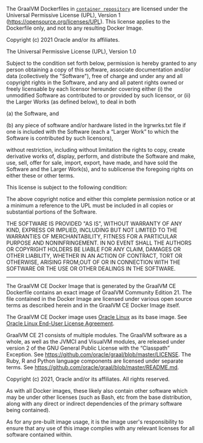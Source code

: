The GraalVM Dockerfiles in [`container repository`](https://github.com/graalvm/container) are licensed under the Universal Permissive License (UPL), Version 1 (https://opensource.org/licenses/UPL).  This license applies to the Dockerfile only, and not to any resulting Docker Image.
 
Copyright (c) 2021 Oracle and/or its affiliates.

The Universal Permissive License (UPL), Version 1.0

Subject to the condition set forth below, permission is hereby granted to any person obtaining a copy of this software, associate documentation and/or data (collectively the "Software"), free of charge and under any and all copyright rights in the Software, and any and all patent rights owned or freely licensable by each licensor hereunder covering either (i) the unmodified Software as contributed to or provided by such licensor, or (ii) the Larger Works (as defined below), to deal in both

(a) the Software, and 

(b) any piece of software and/or hardware listed in the lrgrwrks.txt file if one is included with the Software (each a “Larger Work” to which the Software is contributed by such licensors), 

without restriction, including without limitation the rights to copy, create derivative works of, display, perform, and distribute the Software and make, use, sell, offer for sale, import, export, have made, and have sold the Software and the Larger Work(s), and to sublicense the foregoing rights on either these or other terms.

This license is subject to the following condition:

The above copyright notice and either this complete permission notice or at a minimum a reference to the UPL must be included in all copies or substantial portions of the Software.

THE SOFTWARE IS PROVIDED "AS IS", WITHOUT WARRANTY OF ANY KIND, EXPRESS OR IMPLIED, INCLUDING BUT NOT LIMITED TO THE WARRANTIES OF MERCHANTABILITY, FITNESS FOR A PARTICULAR PURPOSE AND NONINFRINGEMENT. IN NO EVENT SHALL THE AUTHORS OR COPYRIGHT HOLDERS BE LIABLE FOR ANY CLAIM, DAMAGES OR OTHER LIABILITY, WHETHER IN AN ACTION OF CONTRACT, TORT OR OTHERWISE, ARISING FROM,OUT OF OR IN CONNECTION WITH THE SOFTWARE OR THE USE OR OTHER DEALINGS IN THE SOFTWARE. 

**********************************************
    
The GraalVM CE Docker Image that is generated by the GraalVM CE Dockerfile contains an exact image of GraalVM Community Edition 21.  The file contained in the Docker Image are licensed under various open source terms as described herein and in the GraalVM CE Docker Image itself.  

The GraalVM CE Docker image uses [Oracle Linux](https://hub.docker.com/_/oraclelinux/) as its base image. See [Oracle Linux End-User License Agreement](https://oss.oracle.com/ol7/EULA).

GraalVM CE 21 consists of multiple modules.  The GraalVM software as a whole, as well as the JVMCI and VisualVM modules, are released under version 2 of the GNU General Public License with the “Classpath” Exception.  See https://github.com/oracle/graal/blob/master/LICENSE.  The Ruby, R and Python language components are licensed under separate terms. See https://github.com/oracle/graal/blob/master/README.md.  

Copyright (c) 2021, Oracle and/or its affiliates. All rights reserved.

As with all Docker images, these likely also contain other software which may be under other licenses (such as Bash, etc from the base distribution, along with any direct or indirect dependencies of the primary software being contained).

As for any pre-built image usage, it is the image user's responsibility to ensure that any use of this image complies with any relevant licenses for all software contained within.
